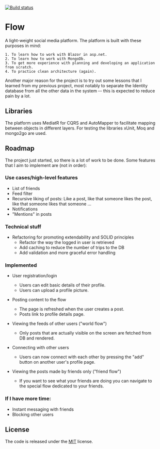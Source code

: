 
[![Build status](https://dev.azure.com/blombergniclas/Flow/_apis/build/status/Flow-CI)](https://dev.azure.com/blombergniclas/Flow/_build/latest?definitionId=1)

# Flow

A light-weight social media platform. The platform is built with these purposes in mind:

    1. To learn how to work with Blazor in asp.net.
    2. To learn how to work with MongoDb.
    3. To get more experience with planning and developing an application from scratch.
    4. To practice clean architecture (again).

Another major reason for the project is to try out some lessons that I learned from my previous project, most notably to separate the Identity database from all the other data in the system -- this is expected to reduce pain by a lot.


## Libraries

The platform uses MediatR for CQRS and AutoMapper to facilitate mapping between objects in different layers. For testing the libraries xUnit, Moq and mongo2go are used.

  
## Roadmap

The project just started, so there is a lot of work to be done. Some features that I aim to implement are (not in order):

### Use cases/high-level features

- List of friends
- Feed filter
- Recursive liking of posts: Like a post, like that someone likes the post, like that someone likes that someone ...
- Notifications
- "Mentions" in posts

### Technical stuff

- Refactoring for promoting extendability and SOLID principles
    + Refactor the way the logged in user is retrieved
    + Add caching to reduce the number of trips to the DB
    + Add validation and more graceful error handling

### Implemented

- User registration/login
    + Users can edit basic details of their profile.
    + Users can upload a profile picture.

- Posting content to the flow
    + The page is refreshed when the user creates a post.
    + Posts link to profile details page.

- Viewing the feeds of other users ("world flow")
    + Only posts that are actually visible on the screen are fetched from DB and rendered.

- Connecting with other users
    + Users can now connect with each other by pressing the "add" button on another user's profile page.

- Viewing the posts made by friends only ("friend flow")
    + If you want to see what your friends are doing you can navigate to the special flow dedicated to your friends.


### If I have more time:

- Instant messaging with friends
- Blocking other users



## License

The code is released under the [MIT](https://choosealicense.com/licenses/mit/) license.
